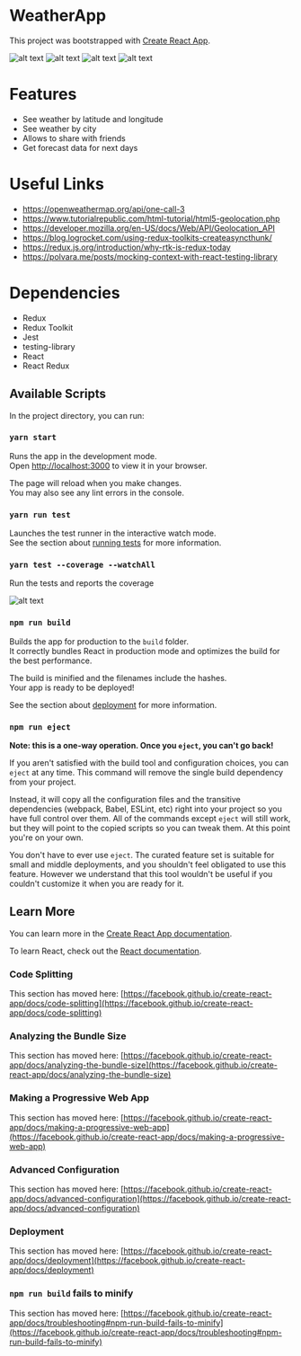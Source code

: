# WeatherApp

This project was bootstrapped with [Create React App](https://github.com/facebook/create-react-app).

![alt text](https://github.com/anagonm/weatherapp/blob/main/public/image1.png?raw=true)
![alt text](https://github.com/anagonm/weatherapp/blob/main/public/image2.png?raw=true)
![alt text](https://github.com/anagonm/weatherapp/blob/main/public/image3.png?raw=true)
![alt text](https://github.com/anagonm/weatherapp/blob/main/public/image4.png?raw=true)

# Features

- See weather by latitude and longitude
- See weather by city
- Allows to share with friends
- Get forecast data for next days

# Useful Links

- https://openweathermap.org/api/one-call-3
- https://www.tutorialrepublic.com/html-tutorial/html5-geolocation.php
- https://developer.mozilla.org/en-US/docs/Web/API/Geolocation_API
- https://blog.logrocket.com/using-redux-toolkits-createasyncthunk/
- https://redux.js.org/introduction/why-rtk-is-redux-today
- https://polvara.me/posts/mocking-context-with-react-testing-library

# Dependencies

- Redux
- Redux Toolkit
- Jest
- testing-library
- React
- React Redux

## Available Scripts

In the project directory, you can run:

### `yarn start`

Runs the app in the development mode.\
Open [http://localhost:3000](http://localhost:3000) to view it in your browser.

The page will reload when you make changes.\
You may also see any lint errors in the console.

### `yarn run test`

Launches the test runner in the interactive watch mode.\
See the section about [running tests](https://facebook.github.io/create-react-app/docs/running-tests) for more information.

### `yarn test --coverage --watchAll`

Run the tests and reports the coverage

![alt text](https://github.com/anagonm/weatherapp/blob/main/public/coverage.png?raw=true)


### `npm run build`

Builds the app for production to the `build` folder.\
It correctly bundles React in production mode and optimizes the build for the best performance.

The build is minified and the filenames include the hashes.\
Your app is ready to be deployed!

See the section about [deployment](https://facebook.github.io/create-react-app/docs/deployment) for more information.

### `npm run eject`

**Note: this is a one-way operation. Once you `eject`, you can't go back!**

If you aren't satisfied with the build tool and configuration choices, you can `eject` at any time. This command will remove the single build dependency from your project.

Instead, it will copy all the configuration files and the transitive dependencies (webpack, Babel, ESLint, etc) right into your project so you have full control over them. All of the commands except `eject` will still work, but they will point to the copied scripts so you can tweak them. At this point you're on your own.

You don't have to ever use `eject`. The curated feature set is suitable for small and middle deployments, and you shouldn't feel obligated to use this feature. However we understand that this tool wouldn't be useful if you couldn't customize it when you are ready for it.

## Learn More

You can learn more in the [Create React App documentation](https://facebook.github.io/create-react-app/docs/getting-started).

To learn React, check out the [React documentation](https://reactjs.org/).

### Code Splitting

This section has moved here: [https://facebook.github.io/create-react-app/docs/code-splitting](https://facebook.github.io/create-react-app/docs/code-splitting)

### Analyzing the Bundle Size

This section has moved here: [https://facebook.github.io/create-react-app/docs/analyzing-the-bundle-size](https://facebook.github.io/create-react-app/docs/analyzing-the-bundle-size)

### Making a Progressive Web App

This section has moved here: [https://facebook.github.io/create-react-app/docs/making-a-progressive-web-app](https://facebook.github.io/create-react-app/docs/making-a-progressive-web-app)

### Advanced Configuration

This section has moved here: [https://facebook.github.io/create-react-app/docs/advanced-configuration](https://facebook.github.io/create-react-app/docs/advanced-configuration)

### Deployment

This section has moved here: [https://facebook.github.io/create-react-app/docs/deployment](https://facebook.github.io/create-react-app/docs/deployment)

### `npm run build` fails to minify

This section has moved here: [https://facebook.github.io/create-react-app/docs/troubleshooting#npm-run-build-fails-to-minify](https://facebook.github.io/create-react-app/docs/troubleshooting#npm-run-build-fails-to-minify)
